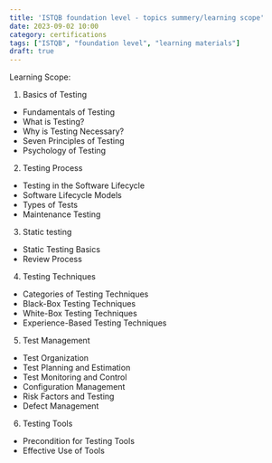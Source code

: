 ```yaml
---
title: 'ISTQB foundation level - topics summery/learning scope'
date: 2023-09-02 10:00
category: certifications
tags: ["ISTQB", "foundation level", "learning materials"]
draft: true
---
```



Learning Scope: 

1. Basics of Testing
* Fundamentals of Testing
* What is Testing?
* Why is Testing Necessary?
* Seven Principles of Testing
* Psychology of Testing

2. Testing Process
* Testing in the Software Lifecycle
* Software Lifecycle Models
* Types of Tests
* Maintenance Testing

3. Static testing
* Static Testing Basics
* Review Process

4. Testing Techniques
* Categories of Testing Techniques
* Black-Box Testing Techniques
* White-Box Testing Techniques
* Experience-Based Testing Techniques

5. Test Management
* Test Organization
* Test Planning and Estimation
* Test Monitoring and Control
* Configuration Management
* Risk Factors and Testing
* Defect Management

6. Testing Tools
* Precondition for Testing Tools
* Effective Use of Tools